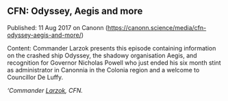 ## CFN: Odyssey, Aegis and more

Published: 11 Aug 2017 on Canonn (https://canonn.science/media/cfn-odyssey-aegis-and-more/)

Content: Commander Larzok presents this episode containing information on the crashed ship Odyssey, the shadowy organisation Aegis, and recognition for Governor Nicholas Powell who just ended his six month stint as administrator in Canonnia in the Colonia region and a welcome to Councillor De Luffy.

*‘Commander [Larzok](/user/larzok), CFN.*